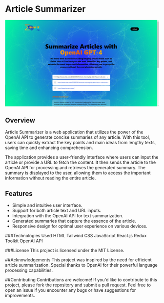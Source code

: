 # Article Summarizer

![Website Preview](./preview.png)

## Overview

Article Summarizer is a web application that utilizes the power of the OpenAI API to generate concise summaries of any article. With this tool, users can quickly extract the key points and main ideas from lengthy texts, saving time and enhancing comprehension.

The application provides a user-friendly interface where users can input the article or provide a URL to fetch the content. It then sends the article to the OpenAI API for processing and retrieves the generated summary. The summary is displayed to the user, allowing them to access the important information without reading the entire article.

## Features

- Simple and intuitive user interface.
- Support for both article text and URL inputs.
- Integration with the OpenAI API for text summarization.
- Generated summaries that capture the essence of the article.
- Responsive design for optimal user experience on various devices.

###Technologies Used
HTML
Tailwind CSS
JavaScript
React.js
Redux Toolkit
OpenAI API

###License
This project is licensed under the MIT License.

##Acknowledgements
This project was inspired by the need for efficient article summarization.
Special thanks to OpenAI for their powerful language processing capabilities.

##Contributing
Contributions are welcome! If you'd like to contribute to this project, please fork the repository and submit a pull request. Feel free to open an issue if you encounter any bugs or have suggestions for improvements.
